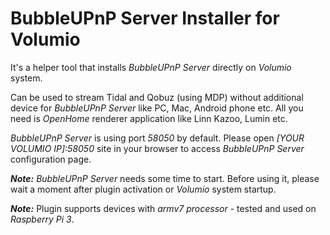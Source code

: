 # BubbleUPnP Server Installer for Volumio
It's a helper tool that installs *BubbleUPnP Server* directly on *Volumio* system.

Can be used to stream Tidal and Qobuz (using MDP) without additional device for *BubbleUPnP Server* like PC, Mac, Android phone etc. 
 All you need is *OpenHome* renderer application like Linn Kazoo, Lumin etc. 
 
*BubbleUPnP Server* is using port *58050* by default. Please open *[YOUR VOLUMIO IP]:58050* site in your browser to access *BubbleUPnP Server* configuration page.

***Note:*** *BubbleUPnP Server* needs some time to start. Before using it, please wait a moment after plugin activation or *Volumio* system startup. 

***Note:*** Plugin supports devices with *armv7 processor* - tested and used on *Raspberry Pi 3*.
